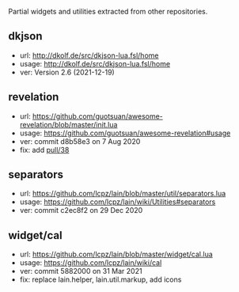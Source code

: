 Partial widgets and utilities extracted from other repositories.

dkjson
------

* url: http://dkolf.de/src/dkjson-lua.fsl/home
* usage: http://dkolf.de/src/dkjson-lua.fsl/home
* ver: Version 2.6 (2021-12-19)

revelation
----------

* url: https://github.com/guotsuan/awesome-revelation/blob/master/init.lua
* usage: https://github.com/guotsuan/awesome-revelation#usage
* ver: commit d8b58e3 on 7 Aug 2020
* fix: add [pull/38](https://github.com/guotsuan/awesome-revelation/pull/38)

separators
----------

* url: https://github.com/lcpz/lain/blob/master/util/separators.lua
* usage: https://github.com/lcpz/lain/wiki/Utilities#separators
* ver: commit c2ec8f2 on 29 Dec 2020

widget/cal
----------

* url: https://github.com/lcpz/lain/blob/master/widget/cal.lua
* usage: https://github.com/lcpz/lain/wiki/cal
* ver: commit 5882000 on 31 Mar 2021
* fix: replace lain.helper, lain.util.markup, add icons


